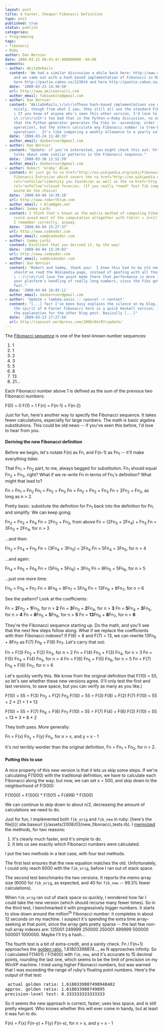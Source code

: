 ```yaml
---
layout: post
title: A Faster, Cheaper Fibonacci Definition
type: post
published: true
status: publish
categories:
- Programming
tags:
- fibonacci
- Ruby
author: Dan Bernier
date: 2008-03-22 09:43:47.000000000 -04:00
comments:
- author: AkitaOnRails
  content: 'We had a similar discussion a while back here: http://www.mysoftparade.com/blog/ruby-19-doesnt-smoke-python-away/
    and we came out with a hash based implementation of Fibonacci in Ruby and Java:
    here http://pastie.caboo.se/123814 and here http://pastie.caboo.se/123847'
  date: '2008-03-23 14:30:50'
  url: http://www.akitaonrails.com
  author_email: fabioakita@gmail.com
- author: Dan Bernier
  content: "AkitaOnRails,\r\n\r\nThose hash-based implementations use memoization
    nicely, though from what I saw, they still all use the standard Fibonacci definition.
    \ If you know of anyone who's seen this other version, I'd love to read more about
    it.\r\n\r\nIt's too bad that in the Python-v-Ruby discussion, no one mentioned
    that the Python generator generates the Fibs in -ascending- order (a linear, iterative
    operation), but the others calculate any Fibonacci number (a tree-based recursive
    operation).  It's like comparing a weekly allowance to a yearly salary."
  date: '2008-03-24 11:40:33'
  author_email: danbernier@gmail.com
- author: Dan Bernier
  content: "Update: if you're interested, you might check this out: http://www.mcs.surrey.ac.uk/Personal/R.Knott/Fibonacci/fibmaths.html\r\n\r\nIt
    talks about some similar patterns in the Fibonacci sequence."
  date: '2008-03-30 11:52:59'
  author_email: danbernier@gmail.com
- author: Robert 'Groby' Blum
  content: Or just go to <a href="http://en.wikipedia.org/wiki/Fibonacci_number" rel="nofollow">Wikipedia's
    Fibonacci Entry</a> which covers the <a href="http://en.wikipedia.org/wiki/Fibonacci_number#Identity_for_doubling_n"
    rel="nofollow">identity you found</a> as well as the <a href="http://en.wikipedia.org/wiki/Fibonacci_number#Computation_by_rounding"
    rel="nofollow">closed form</a>. (If you really *need* fast fib computation, that
    would be the choice)
  date: '2008-04-04 14:39:10'
  url: http://www.robertblum.com
  author_email: r.blum@gmx.net
- author: Sammy Larbi
  content: I think that's known as the matrix method of computing Fibonacci.  You
    could avoid most of the computation altogether with fib(n) = (n+1)*n/2 ... if
    I remember correctly, anyway.
  date: '2008-04-04 15:27:37'
  url: http://www.codeodor.com
  author_email: sam@codeodor.com
- author: Sammy Larbi
  content: Excellent that you derived it, by the way!
  date: '2008-04-04 15:29:03'
  url: http://www.codeodor.com
  author_email: sam@codeodor.com
- author: Dan Bernier
  content: "Robert and Sammy, thank you!  I knew this had to be old news.  Maybe I
    should've read the Wikipedia page, instead of goofing with all those substitutions.
    \ :-)\r\n\r\nI love the point made there that performance is more influenced by
    your platform's handling of really long numbers, since the Fibs get so big so
    fast."
  date: '2008-04-04 16:45:11'
  author_email: danbernier@gmail.com
- author: 'Update « lambda.oasis :: cpoucet -> content'
  content: "[...] fact I've been busy explains the silence on my blog. But here, in
    the spirit of A Faster Fibonacci here is a quick Haskell version. I will leave
    the explanation for the other blog post. Basically [...]"
  date: '2009-03-13 17:27:56'
  url: http://cpoucet.wordpress.com/2008/04/07/update/
---
```


The [Fibonacci sequence](http://en.wikipedia.org/wiki/Fibonacci_number) is one of the best-known number sequences:
<ol>
<li>1</li>
<li>1</li>
<li>2</li>
<li>3</li>
<li>5</li>
<li>8</li>
<li>13</li>
<li>21...</li>
</ol>

Each Fibonacci number above 1 is defined as the sum of the previous two Fibonacci numbers:

F(0) = 0
F(1) = 1
F(n) = F(n-1) + F(n-2)

Just for fun, here's another way to specify the Fibonacci sequence.  It takes fewer calculations, especially for large numbers.  The math is basic algebra substitutions.  This could be old news -- if you've seen this before, I'd love to hear from you.

#### Deriving the new Fibonacci definition


Before we begin, let's notate F(n) as Fn, and F(n-1) as Fn<sub>1</sub> -- it'll make everything tidier.

That Fn<sub>1</sub> + Fn<sub>2</sub> part, to me, always begged for substitution.  Fn<sub>1</sub> should equal Fn<sub>2</sub> + Fn<sub>3</sub>, right?  What if we re-write Fn in terms of Fn<sub>1</sub>'s definition?  What might that lead to?

Fn = Fn<sub>1</sub> + Fn<sub>2</sub>
Fn<sub>1</sub> = Fn<sub>2</sub> + Fn<sub>3</sub>
Fn = Fn<sub>2</sub> + Fn<sub>2</sub> + Fn<sub>3</sub>
Fn = 2Fn<sub>2</sub> + Fn<sub>3</sub>, as long as n > 2.

Pretty basic: substitute the definition for Fn<sub>1</sub> back into the definition for Fn, and simplify.  We can keep going:

Fn<sub>2</sub> = Fn<sub>3</sub> + Fn<sub>4</sub>
Fn = 2Fn<sub>2</sub> + Fn<sub>3</sub>, from above
Fn = (2Fn<sub>3</sub> + 2Fn<sub>4</sub>) + Fn<sub>3</sub>
Fn = 3Fn<sub>3</sub> + 2Fn<sub>4</sub>, for n > 3

...and then:

Fn<sub>3</sub> = Fn<sub>4</sub> + Fn<sub>5</sub>
Fn = (3Fn<sub>4</sub> + 3Fn<sub>5</sub>) + 2Fn<sub>4</sub>
Fn = 5Fn<sub>4</sub> + 3Fn<sub>5</sub>, for n > 4

...and again:

Fn<sub>4</sub> = Fn<sub>5</sub> + Fn<sub>6</sub>
Fn = (5Fn<sub>5</sub> + 5Fn<sub>6</sub>) + 3Fn<sub>5</sub>
Fn = 8Fn<sub>5</sub> + 5Fn<sub>6</sub>, for n > 5

...just one more time:

Fn<sub>5</sub> = Fn<sub>6</sub> + Fn<sub>7</sub>
Fn = 8Fn<sub>6</sub> + 8Fn<sub>7</sub> + 5Fn<sub>6</sub>
Fn = 13Fn<sub>6</sub> + 8Fn<sub>7</sub>, for n > 6

See the pattern?  Look at the coefficients:

Fn =  **2**Fn<sub>2</sub> + **1**Fn<sub>3</sub>, for n > **2**
Fn =  **3**Fn<sub>3</sub> + **2**Fn<sub>4</sub>, for n > **3**
Fn =  **5**Fn<sub>4</sub> + **3**Fn<sub>5</sub>, for n > **4**
Fn =  **8**Fn<sub>5</sub> + **5**Fn<sub>6</sub>, for n > **5**
Fn = **13**Fn<sub>6</sub> + **8**Fn<sub>7</sub>, for n > **6**

They're the Fibonacci sequence starting up.  Do the math, and you'll see that the next few steps follow along.  What if we replace the coefficients with their Fibonacci indexes?  If F(6) = 8 and F(7) = 13, we can rewrite 13Fn<sub>6</sub> + 8Fn<sub>7</sub> as F(7) Fn<sub>6</sub> + F(6) Fn<sub>7</sub>.  Let's carry that out:

Fn = F(3) Fn<sub>2</sub> + F(2) Fn<sub>3</sub>, for n > 2
Fn = F(4) Fn<sub>3</sub> + F(3) Fn<sub>4</sub>, for n > 3
Fn = F(5) Fn<sub>4</sub> + F(4) Fn<sub>5</sub>, for n > 4
Fn = F(6) Fn<sub>5</sub> + F(5) Fn<sub>6</sub>, for n > 5
Fn = F(7) Fn<sub>6</sub> + F(6) Fn<sub>7</sub>, for n > 6

Let's quickly verify this.  We know from the original definition that F(10) = 55, so let's see whether these new versions agree.  (I'll only test the first and last versions, to save space, but you can verify as many as you like.)

F(10) = 55 = F(3) Fn<sub>2</sub> + F(2) Fn<sub>3</sub>
F(10) = 55 = F(3) F(8) + F(2) F(7)
F(10) = 55 = 2 * 21 + 1 * 13

F(10) = 55 = F(7) Fn<sub>6</sub> + F(6) Fn<sub>7</sub>
F(10) = 55 = F(7) F(4) + F(6) F(3)
F(10) = 55 = 13 * 3 + 8 * 2

They both pass.  More generally:

Fn = F(x) Fn<sub>y</sub> + F(y) Fn<sub>x</sub>, for n > x, and y = x - 1

It's not terribly wordier than the original definition, Fn = Fn<sub>1</sub> + Fn<sub>2</sub>, for n > 2.

#### Putting this to use


A nice property of this new version is that it lets us skip some steps.  If we're calculating F(1000) with the traditional definition, we have to calculate each Fibonacci along the way; but now, we can set x = 500, and skip down to the neighborhood of F(500):

F(1000) = F(500) * F(501) + F(499) * F(500)

We can continue to skip down to about n/2, decreasing the amount of calculations we need to do.

Just for fun, I implemented both `fib_orig` and `fib_new` in ruby: [here's the file]({{ site.baseurl }}/assets/2008/03/new_fibonacci_tests.rb).  I [memoized](http://en.wikipedia.org/wiki/Memoization) the methods, for two reasons:
<ol>
<li>It's clearly much faster, and it's simple to do.</li>
<li>It lets us see exactly which Fibonacci numbers were calculated.</li>
</ol>

I put the two methods in a test case, with four test methods.

The first test ensures that the new equation matches the old.  Unfortunately, I could only reach 6000 with the `fib_orig`, before I ran out of stack space.

The second test benchmarks the two versions.  It reports the memo array size (6000 for `fib_orig`, as expected, and 40 for `fib_new` -- 99.3% fewer calculations).

When `fib_orig` ran out of stack space so quickly, I wondered how far I could take the new version (which should recurse many fewer times).  So in the third test, I benchmarked it with progressively bigger numbers.  It starts to slow down around the million<sup>th</sup> Fibonacci number: it completes in about 12 seconds on my machine.  I suspect it's spending the extra time array-seeking at that point, since the array gets pretty sparse -- the last few non-null array indexes are: 125001 249999 250000 250001 499999 500000 500001 1000000.  Maybe I'll try a hash...

The fourth test is a bit of extra-credit, and a sanity check.  Fn / F(n+1) approaches the [golden ratio](http://en.wikipedia.org/wiki/Golden_ratio), 1.61803398874..., as N approaches infinity.  So I calculated F(1401) / F(1400) with `fib_new`, and it's accurate to 15 decimal points, rounding the last one, which seems to be the limit of precision on my WinXP machine.  I tried using higher Fibonacci numbers, but was warned that I was exceeding the range of ruby's floating point numbers.  Here's the output of that test:
<pre> actual golden ratio: 1.6180339887498948482
approx. golden ratio: 1.618033988749895
precision-level test: 0.333333333333333</pre>

So it seems the new approach is correct, faster, uses less space, and is still pretty elegant. Who knows whether this will ever come in handy, but at least it was fun to do.

F(n) = F(x) F(n-y) + F(y) F(n-x), for n > x, and y = x - 1
